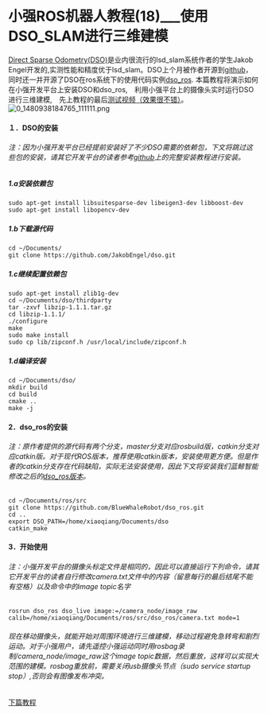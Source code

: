 # 小强ROS机器人教程(18)___使用DSO_SLAM进行三维建模<br>
[Direct Sparse Odometry(DSO)](http://community.bwbot.org/uploads/files/1480933817963-engel2016dso.pdf)是业内很流行的lsd_slam系统作者的学生Jakob Engel开发的,实测性能和精度优于lsd_slam。DSO上个月被作者开源到[github](https://github.com/JakobEngel/dso.git)，同时还一并开源了DSO在ros系统下的使用代码实例[dso_ros](https://github.com/JakobEngel/dso_ros.git).
本篇教程将演示如何在小强开发平台上安装DSO和dso_ros,　利用小强平台上的摄像头实时运行DSO进行三维建模,　先上教程的最后[测试视频（效果很不错）](http://v.youku.com/v_show/id_XMTg1MDg5MzM0NA==.html)。
![0_1480938184765_111111.png](http://community.bwbot.org/uploads/files/1480938194133-111111-resized.png) 
#### １．DSO的安装
###### 注：因为小强开发平台已经提前安装好了不少DSO需要的依赖包，下文将跳过这些包的安装，请其它开发平台的读者参考[github](https://github.com/JakobEngel/dso.git)上的完整安装教程进行安装。
##### 1.a安装依赖包
```
sudo apt-get install libsuitesparse-dev libeigen3-dev libboost-dev
sudo apt-get install libopencv-dev
```
##### 1.b下载源代码
```
cd ~/Documents/
git clone https://github.com/JakobEngel/dso.git
```
##### 1.c继续配置依赖包
```
sudo apt-get install zlib1g-dev
cd ~/Documents/dso/thirdparty
tar -zxvf libzip-1.1.1.tar.gz
cd libzip-1.1.1/
./configure
make
sudo make install
sudo cp lib/zipconf.h /usr/local/include/zipconf.h
```
##### 1.d编译安装
```
cd ~/Documents/dso/
mkdir build 
cd build 
cmake .. 
make -j
```
#### 2．dso_ros的安装
###### 注：原作者提供的源代码有两个分支，master分支对应rosbuild版，catkin分支对应catkin版。对于现代ROS版本，推荐使用catkin版本，安装使用更方便。但是作者的catkin分支存在代码缺陷，实际无法安装使用，因此下文将安装我们蓝鲸智能修改之后的[dso_ros版本](https://github.com/BlueWhaleRobot/dso_ros.git)。
```
cd ~/Documents/ros/src
git clone https://github.com/BlueWhaleRobot/dso_ros.git 
cd ..
export DSO_PATH=/home/xiaoqiang/Documents/dso
catkin_make
```
#### 3．开始使用
###### 注：小强开发平台的摄像头标定文件是相同的，因此可以直接运行下列命令，请其它开发平台的读者自行修改camera.txt文件中的内容（留意每行的最后结尾不能有空格）以及命令中的image topic名字
```
rosrun dso_ros dso_live image:=/camera_node/image_raw calib=/home/xiaoqiang/Documents/ros/src/dso_ros/camera.txt mode=1
```
###### 现在移动摄像头，就能开始对周围环境进行三维建模，移动过程避免急转弯和剧烈运动。对于小强用户，请先遥控小强运动同时用rosbag录制/camera_node/image_raw这个image topic数据，然后重放，这样可以实现大范围的建模。rosbag重放前，需要关闭usb摄像头节点（sudo service startup stop）,否则会有图像发布冲突。

[下篇教程](http://community.bwbot.org/topic/87/%E5%B0%8F%E5%BC%BAros%E6%9C%BA%E5%99%A8%E4%BA%BA%E6%95%99%E7%A8%8B-19-___nllinepatrol_planner%E7%9A%84%E7%AE%80%E5%8D%95%E4%BD%BF%E7%94%A8)

